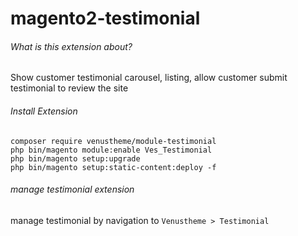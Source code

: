 # magento2-testimonial
###### What is this extension about?
Show customer testimonial carousel, listing, allow customer submit testimonial to review the site

###### Install Extension
```
composer require venustheme/module-testimonial
php bin/magento module:enable Ves_Testimonial
php bin/magento setup:upgrade
php bin/magento setup:static-content:deploy -f

```

###### manage testimonial extension
manage testimonial by navigation to ```Venustheme > Testimonial```
